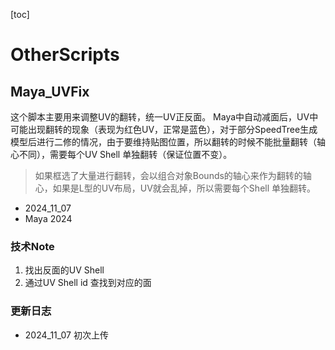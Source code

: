 [toc]

# OtherScripts

## Maya_UVFix

这个脚本主要用来调整UV的翻转，统一UV正反面。
Maya中自动减面后，UV中可能出现翻转的现象（表现为红色UV，正常是蓝色），对于部分SpeedTree生成模型后进行二修的情况，由于要维持贴图位置，所以翻转的时候不能批量翻转（轴心不同），需要每个UV Shell 单独翻转（保证位置不变）。
> 如果框选了大量进行翻转，会以组合对象Bounds的轴心来作为翻转的轴心，如果是L型的UV布局，UV就会乱掉，所以需要每个Shell 单独翻转。

- 2024_11_07
- Maya 2024

### 技术Note

1. 找出反面的UV Shell
2. 通过UV Shell id 查找到对应的面

### 更新日志

- 2024_11_07
初次上传